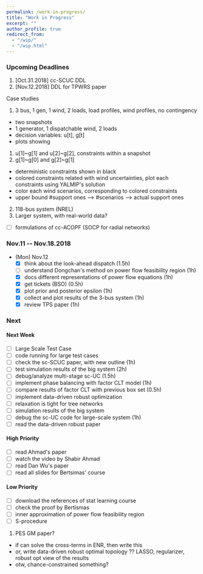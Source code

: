 ```yaml
---
permalink: /work-in-progress/
title: "Work in Progress"
excerpt: ""
author_profile: true
redirect_from: 
  - "/wip/"
  - "/wip.html"
---
```


### Upcoming Deadlines

1. [Oct.31.2018] cc-SCUC DDL
1. [Nov.12.2018] DDL for TPWRS paper


Case studies
1. 3 bus, 1 gen, 1 wind, 2 loads, load profiles, wind profiles, no contingency
  - two snapshots
  - 1 generator, 1 dispatchable wind, 2 loads
  - decision variables: u[t], g[t]
  - plots showing
  1. u[1]~g[1] and u[2]~g[2], constraints within a snapshot
  2. g[1]~g[0] and g[2]~g[1]
  - deterministic constraints shown in black
  - colored constraints related with wind uncertainties, plot each constraints using YALMIP's solution
  - color each wind scenarios, corresponding to colored constraints
  - upper bound #support ones --> #scenarios --> actual support ones
2. 118-bus system (NREL)
3. Larger system, with real-world data?
- [ ] formulations of cc-ACOPF (SOCP for radial networks)

### Nov.11 -- Nov.18.2018
* (Mon) Nov.12 
  - [x] think about the look-ahead dispatch (1.5h)
  - [ ] understand Dongchan's method on power flow feasibility region (1h)  
  - [X] docs different representations of power flow equations (1h)
  - [X] get tickets (BSO) (0.5h)
  - [x] plot prior and posterior epsilon (1h)
  - [x] collect and plot results of the 3-bus system (1h)
  - [x] review TPS paper (1h) 

### Next
#### Next Week
- [ ] Large Scale Test Case
- [ ] code running for large test cases
- [ ] check the sc-SCUC paper, with new outline (1h) 
- [ ] test simulation results of the big system (2h) 
- [ ] debug/analyze multi-stage sc-UC (1.5h)
- [ ] implement phase balancing with factor CLT model (1h)
- [ ] compare results of factor CLT with previous box set (0.5h)
- [ ] implement data-driven robust optimization 
- [ ] relaxation is tight for tree networks
- [ ] simulation results of the big system
- [ ] debug the sc-UC code for large-scale system (1h)
- [ ] read the data-driven robust paper

#### High Priority
- [ ] read Ahmad's paper
- [ ] watch the video by Shabir Ahmad
- [ ] read Dan Wu's paper
- [ ] read all slides for Bertsimas' course

#### Low Priority
- [ ] download the references of stat learning course
- [ ] check the proof by Bertismas
- [ ] inner approximation of power flow feasibility region
- [ ] S-procedure 
1. PES GM paper?
  - if can solve the cross-terms in ENR, then write this
  - or, write data-driven robust optimal topology ?? LASSO, regularizer, robust opt view of the results 
  - otw, chance-constrained something?
